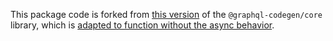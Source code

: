 This package code is forked from [this version](https://github.com/dotansimha/graphql-code-generator/tree/a9a17951db9e373c79125d37341edef1c62a1951/packages/graphql-codegen-core) of the `@graphql-codegen/core` library, which is [adapted to function without the async behavior](https://github.com/stocaaro/amplify-codegen/pull/1).